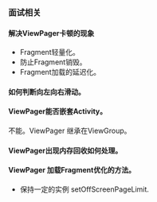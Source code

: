 ### 面试相关

#### 解决ViewPager卡顿的现象 

* Fragment轻量化。
* 防止Fragment销毁。
* Fragment加载的延迟化。

#### 如何判断向左向右滑动。

#### ViewPager能否嵌套Activity。

不能。ViewPager 继承在ViewGroup。

#### ViewPager出现内存回收如何处理。


#### ViewPager 加载Fragment优化的方法。

* 保持一定的实例  setOffScreenPageLimit.







